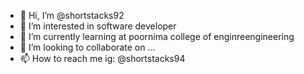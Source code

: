 - 👋 Hi, I’m @shortstacks92
- 👀 I’m interested in software developer 
- 🌱 I’m currently learning at poornima college of enginreengineering 
- 💞️ I’m looking to collaborate on ...
- 📫 How to reach me ig: @shortstacks94

<!---
Anuragsingh92/Anuragsingh92 is a ✨ special ✨ repository because its `README.md` (this file) appears on your GitHub profile.
You can click the Preview link to take a look at your changes.
--->
